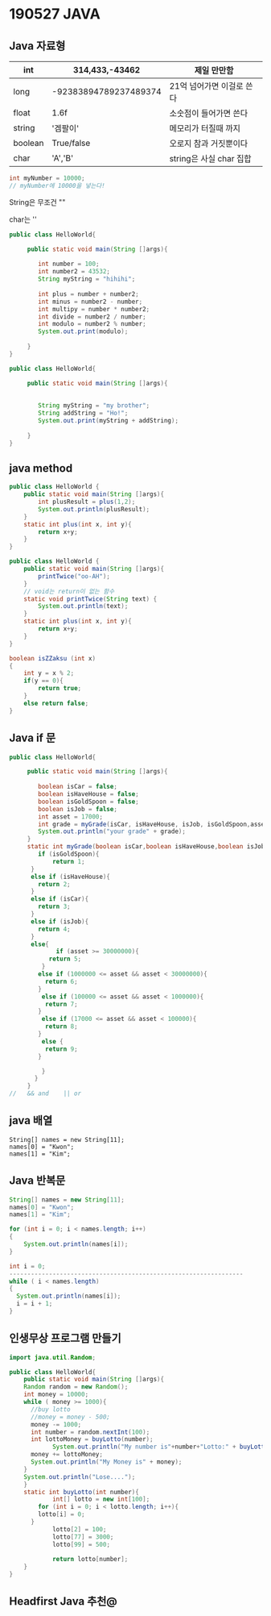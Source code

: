 # 190527 JAVA 

## Java 자료형

| int     | 314,433,-43462        | 제일 만만함               |
| ------- | --------------------- | ------------------------- |
| long    | -92383894789237489374 | 21억 넘어가면 이걸로 쓴다 |
| float   | 1.6f                  | 소숫점이 들어가면 쓴다    |
| string  | '겜팔이'              | 메모리가 터질때 까지      |
| boolean | True/false            | 오로지 참과 거짓뿐이다    |
| char    | 'A','B'               | string은 사실 char 집합   |

```java
int myNumber = 10000;
// myNumber에 10000을 넣는다! 


```

String은 무조건 ""

char는 ''

```java
public class HelloWorld{

     public static void main(String []args){
         
        int number = 100;
        int number2 = 43532;
        String myString = "hihihi";
       
        int plus = number + number2;
        int minus = number2 - number;
        int multipy = number * number2;
        int divide = number2 / number;
        int modulo = number2 % number;
        System.out.print(modulo);
      
     }
}

```

```java
public class HelloWorld{

     public static void main(String []args){
         
    
        String myString = "my brother";
        String addString = "Ho!";
        System.out.print(myString + addString);
      
     }
}
```

## java method

```java
public class HelloWorld {
	public static void main(String []args){
		int plusResult = plus(1,2);
		System.out.println(plusResult);
	}
	static int plus(int x, int y){
		return x+y;
	}
}
```

```java
public class HelloWorld {
	public static void main(String []args){
		printTwice("oo-AH");
    }
	// void는 return이 없는 함수
	static void printTwice(String text) {
		System.out.println(text);
	}
	static int plus(int x, int y){
		return x+y;
	}
}
```

```java
boolean isZZaksu (int x)
{ 
	int y = x % 2;
	if(y == 0){
		return true;
	}
	else return false;
}
```

## Java if 문 

```java
public class HelloWorld{

     public static void main(String []args){
       
        boolean isCar = false;
        boolean isHaveHouse = false;
        boolean isGoldSpoon = false;
        boolean isJob = false;
        int asset = 17000;
        int grade = myGrade(isCar, isHaveHouse, isJob, isGoldSpoon,asset);
        System.out.println("your grade" + grade);
     }
     static int myGrade(boolean isCar,boolean isHaveHouse,boolean isJob, boolean isGoldSpoon, int asset){
     	if (isGoldSpoon){
        	return 1;
      }
      else if (isHaveHouse){
        return 2;
      }
      else if (isCar){
        return 3;
      }
      else if (isJob){
        return 4;
      }
      else{
   			 if (asset >= 30000000){
           return 5;
         }
        else if (1000000 <= asset && asset < 30000000){
          return 6;
        }
         else if (100000 <= asset && asset < 1000000){
          return 7;
        }
         else if (17000 <= asset && asset < 100000){
          return 8;
        }
         else {
          return 9;
        }

         }
       }
     }
//   && and    || or
```

## java 배열

```
String[] names = new String[11];
names[0] = "Kwon";
names[1] = "Kim";
```

## Java 반복문

```java
String[] names = new String[11];
names[0] = "Kwon";
names[1] = "Kim";

for (int i = 0; i < names.length; i++)
{
	System.out.println(names[i]);
}

int i = 0;
-----------------------------------------------------------------
while ( i < names.length)
{
  System.out.println(names[i]);
  i = i + 1;
}
```

## 인생무상 프로그램 만들기

```java
import java.util.Random;

public class HelloWorld{
	public static void main(String []args){
    Random random = new Random();
    int money = 10000;
    while ( money >= 1000){
      //buy lotto
      //money = money - 500;
      money -= 1000;
      int number = random.nextInt(100);
      int lottoMoney = buyLotto(number);
	 		System.out.println("My number is"+number+"Lotto:" + buyLotto(number));
      money += lottoMoney;
      System.out.println("My Money is" + money);
    }
	System.out.println("Lose....");	 
	}
	static int buyLotto(int number){
			int[] lotto = new int[100];
    	for (int i = 0; i < lotto.length; i++){
        lotto[i] = 0;
      }
			lotto[2] = 100;
			lotto[77] = 3000;
			lotto[99] = 500;
      
      		return lotto[number];
	}
}
```

## Headfirst Java 추천@

